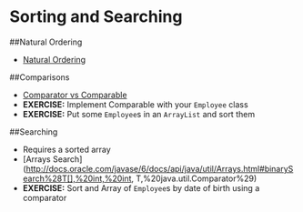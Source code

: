 # Sorting and Searching
##Natural Ordering

* [Natural Ordering](http://docs.oracle.com/javase/tutorial/collections/interfaces/order.html)

##Comparisons
* [Comparator vs Comparable](http://javarevisited.blogspot.com/2011/06/comparator-and-comparable-in-java.html)
* __EXERCISE:__ Implement Comparable with your ``Employee`` class
* __EXERCISE:__ Put some ``Employee``s in an ``ArrayList`` and sort them

##Searching
* Requires a sorted array
* [Arrays Search](http://docs.oracle.com/javase/6/docs/api/java/util/Arrays.html#binarySearch%28T[],%20int,%20int, T,%20java.util.Comparator%29)
* __EXERCISE:__ Sort and Array of ``Employee``s by date of birth using a comparator
